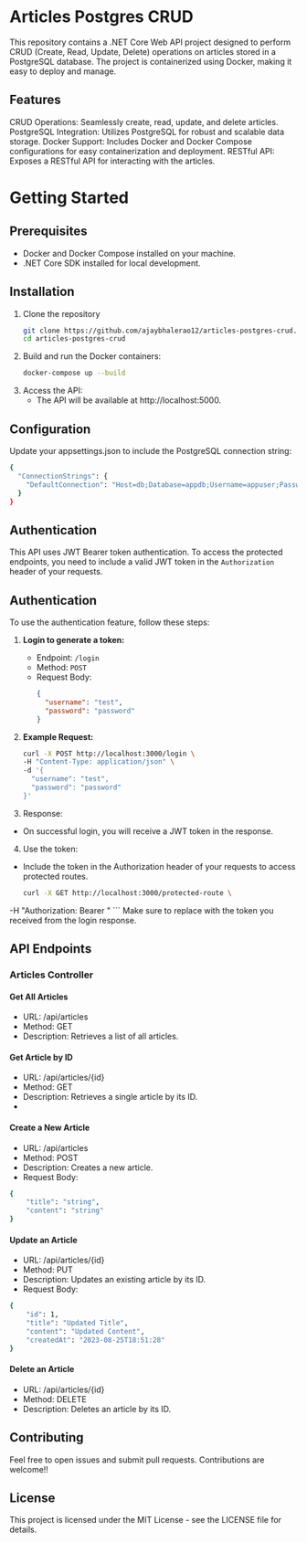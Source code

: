 # Articles Postgres CRUD
This repository contains a .NET Core Web API project designed to perform CRUD (Create, Read, Update, Delete) operations on articles stored in a PostgreSQL database. The project is containerized using Docker, making it easy to deploy and manage.

## Features
CRUD Operations: Seamlessly create, read, update, and delete articles.
PostgreSQL Integration: Utilizes PostgreSQL for robust and scalable data storage.
Docker Support: Includes Docker and Docker Compose configurations for easy containerization and deployment.
RESTful API: Exposes a RESTful API for interacting with the articles.


# Getting Started
## Prerequisites
- Docker and Docker Compose installed on your machine.
- .NET Core SDK installed for local development.

## Installation
1. Clone the repository
    ```bash
    git clone https://github.com/ajaybhalerao12/articles-postgres-crud.git
    cd articles-postgres-crud
    ```
2. Build and run the Docker containers:
    ```bash
    docker-compose up --build
    ```
3. Access the API:
   - The API will be available at http://localhost:5000.   

## Configuration
Update your appsettings.json to include the PostgreSQL connection string:    

```bash
{
  "ConnectionStrings": {
    "DefaultConnection": "Host=db;Database=appdb;Username=appuser;Password=apppassword"
  }
}
```

## Authentication

This API uses JWT Bearer token authentication. To access the protected endpoints, you need to include a valid JWT token in the `Authorization` header of your requests.
## Authentication

To use the authentication feature, follow these steps:

1. **Login to generate a token:**
   - Endpoint: `/login`
   - Method: `POST`
   - Request Body:
     ```json
     {
       "username": "test",
       "password": "password"
     }
     ```

2. **Example Request:**
   ```bash
   curl -X POST http://localhost:3000/login \
   -H "Content-Type: application/json" \
   -d '{
     "username": "test",
     "password": "password"
   }'
   ```
3. Response:
  - On successful login, you will receive a JWT token in the response.
4. Use the token:
  - Include the token in the Authorization header of your requests to access protected routes.
    ```bash
    curl -X GET http://localhost:3000/protected-route \
-H "Authorization: Bearer <your-jwt-token>"
    ```
    Make sure to replace <your-jwt-token> with the token you received from the login response.

## API Endpoints
### Articles Controller
#### Get All Articles
- URL: /api/articles
- Method: GET
- Description: Retrieves a list of all articles.

####  Get Article by ID
- URL: /api/articles/{id}
- Method: GET
- Description: Retrieves a single article by its ID.
- 
#### Create a New Article
- URL: /api/articles
- Method: POST
- Description: Creates a new article.
- Request Body:
```bash
{
    "title": "string",
    "content": "string"
}
```

#### Update an Article
- URL: /api/articles/{id}
- Method: PUT
- Description: Updates an existing article by its ID.
- Request Body:
```bash
{
    "id": 1,
    "title": "Updated Title",
    "content": "Updated Content",
    "createdAt": "2023-08-25T18:51:28"
}
```

#### Delete an Article
- URL: /api/articles/{id}
- Method: DELETE
- Description: Deletes an article by its ID.

## Contributing
Feel free to open issues and submit pull requests. Contributions are welcome!!

## License
This project is licensed under the MIT License - see the LICENSE file for details.